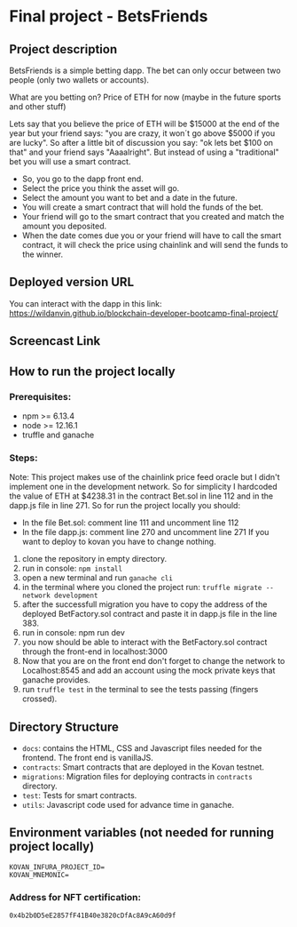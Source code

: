 # Final project - BetsFriends
## Project description
BetsFriends is a simple betting dapp. 
The bet can only occur between two people (only two wallets or accounts).

What are you betting on? Price of ETH for now (maybe in the future sports and other stuff)
 
Lets say that you believe the price of ETH will be $15000 at the end of the year but your friend says: "you are crazy, it won´t go above $5000 if you are lucky". So after a little bit of discussion you say: "ok lets bet $100 on that" and your friend says "Aaaalright". But instead of using a "traditional" bet you will use a smart contract. 

- So, you go to the dapp front end. 
- Select the price you think the asset will go.
- Select the amount you want to bet and a date in the future.
- You will create a smart contract that will hold the funds of the bet.
- Your friend will go to the smart contract that you created and match the amount you deposited.
- When the date comes due you or your friend will have to call the smart contract, it will check the price using chainlink and will send the funds to the winner.

## Deployed version URL
You can interact with the dapp in this link:
https://wildanvin.github.io/blockchain-developer-bootcamp-final-project/

## Screencast Link
## How to run the project locally
### Prerequisites:
- npm >= 6.13.4
- node >= 12.16.1
- truffle and ganache
### Steps:
Note: This project makes use of the chainlink price feed oracle but I didn't implement one in the development network. So for simplicity I hardcoded the value of ETH at $4238.31 in the contract Bet.sol in line 112 and in the dapp.js file in line 271.
So for run the project locally you should:
- In the file Bet.sol: comment line 111 and uncomment line 112
- In the file dapp.js: comment line 270 and uncomment line 271
If you want to deploy to kovan you have to change nothing.

1. clone the repository in empty directory.
2. run in console: `npm install`
3. open a new terminal and run `ganache cli`
4. in the terminal where you cloned the project run: `truffle migrate --network development`
5. after the successfull migration you have to copy the address of the deployed BetFactory.sol contract and paste it in dapp.js file in the line 383.
6. run in console: npm run dev
7. you now should be able to interact with the BetFactory.sol contract through the front-end in localhost:3000
8. Now that you are on the front end don't forget to change the network to Localhost:8545 and add an account using the mock private keys that ganache provides. 
9. run `truffle test` in the terminal to see the tests passing (fingers crossed).


## Directory Structure

- `docs`: contains the HTML, CSS and Javascript files needed for the frontend. The front end is vanillaJS.
- `contracts`: Smart contracts that are deployed in the Kovan testnet.
- `migrations`: Migration files for deploying contracts in `contracts` directory.
- `test`: Tests for smart contracts.
- `utils`: Javascript code used for advance time in ganache.

## Environment variables (not needed for running project locally)
```
KOVAN_INFURA_PROJECT_ID=
KOVAN_MNEMONIC=
```

### Address for NFT certification:
`0x4b2b0D5eE2857fF41B40e3820cDfAc8A9cA60d9f`












